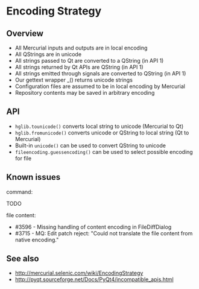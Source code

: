 # Encoding Strategy

## Overview

* All Mercurial inputs and outputs are in local encoding
* All QStrings are in unicode
* All strings passed to Qt are converted to a QString (in API 1)
* All strings returned by Qt APIs are QString (in API 1)
* All strings emitted through signals are converted to QString (in API 1)
* Our gettext wrapper _() returns unicode strings
* Configuration files are assumed to be in local encoding by Mercurial
* Repository contents may be saved in arbitrary encoding

## API

* `hglib.tounicode()` converts local string to unicode (Mercurial to Qt)
* `hglib.fromunicode()` converts unicode or QString to local string (Qt to Mercurial)
* Built-in `unicode()` can be used to convert QString to unicode
* `fileencoding.guessencoding()` can be used to select possible encoding for
  file

## Known issues

command:

TODO

file content:

* \#3596 - Missing handling of content encoding in FileDiffDialog
* \#3715 - MQ: Edit patch reject: "Could not translate the file content from
  native encoding."

## See also

* http://mercurial.selenic.com/wiki/EncodingStrategy
* http://pyqt.sourceforge.net/Docs/PyQt4/incompatible_apis.html
